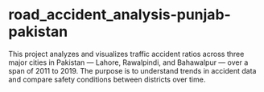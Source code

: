 # road_accident_analysis-punjab-pakistan
This project analyzes and visualizes traffic accident ratios across three major cities in Pakistan — Lahore, Rawalpindi, and Bahawalpur — over a span of 2011 to 2019. The purpose is to understand trends in accident data and compare safety conditions between districts over time.

